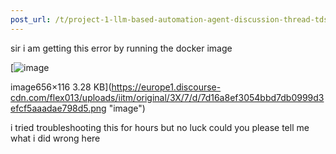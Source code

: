 ```yaml
---
post_url: /t/project-1-llm-based-automation-agent-discussion-thread-tds-jan-2025/164277/310
---
```

sir i am getting this error by running the docker image  

[![image](https://europe1.discourse-cdn.com/flex013/uploads/iitm/original/3X/7/d/7d16a8ef3054bbd7db0999d3efcf5aaadae798d5.png)

image656×116 3.28 KB](https://europe1.discourse-cdn.com/flex013/uploads/iitm/original/3X/7/d/7d16a8ef3054bbd7db0999d3efcf5aaadae798d5.png "image")

i tried troubleshooting this for hours but no luck could you please tell me what i did wrong here